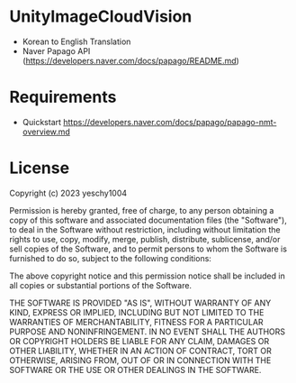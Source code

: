 # UnityImageCloudVision
* Korean to English Translation
* Naver Papago API (https://developers.naver.com/docs/papago/README.md)

# Requirements
* Quickstart
https://developers.naver.com/docs/papago/papago-nmt-overview.md

# License
Copyright (c) 2023 yeschy1004

Permission is hereby granted, free of charge, to any person obtaining a copy of this software and associated documentation files (the "Software"), to deal in the Software without restriction, including without limitation the rights to use, copy, modify, merge, publish, distribute, sublicense, and/or sell copies of the Software, and to permit persons to whom the Software is furnished to do so, subject to the following conditions:

The above copyright notice and this permission notice shall be included in all copies or substantial portions of the Software.

THE SOFTWARE IS PROVIDED "AS IS", WITHOUT WARRANTY OF ANY KIND, EXPRESS OR IMPLIED, INCLUDING BUT NOT LIMITED TO THE WARRANTIES OF MERCHANTABILITY, FITNESS FOR A PARTICULAR PURPOSE AND NONINFRINGEMENT. IN NO EVENT SHALL THE AUTHORS OR COPYRIGHT HOLDERS BE LIABLE FOR ANY CLAIM, DAMAGES OR OTHER LIABILITY, WHETHER IN AN ACTION OF CONTRACT, TORT OR OTHERWISE, ARISING FROM, OUT OF OR IN CONNECTION WITH THE SOFTWARE OR THE USE OR OTHER DEALINGS IN THE SOFTWARE.
